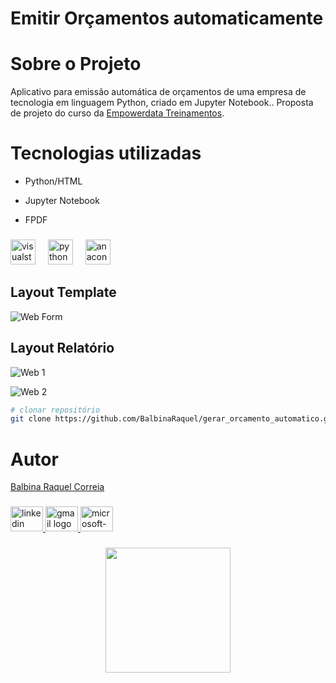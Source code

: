 # Emitir Orçamentos automaticamente



# Sobre o Projeto

Aplicativo para emissão automática de orçamentos de uma empresa de tecnologia em linguagem Python, criado em Jupyter Notebook.. 
Proposta de projeto do curso da [Empowerdata Treinamentos](https://www.empowerdata.com.br/). 


# Tecnologias utilizadas
- Python/HTML
- Jupyter Notebook
- FPDF

  ###

<div align="left">
  <img src="https://cdn.jsdelivr.net/gh/devicons/devicon/icons/visualstudio/visualstudio-plain.svg" height="40" alt="visualstudio logo"  />
  <img width="12" />
  <img src="https://cdn.jsdelivr.net/gh/devicons/devicon/icons/python/python-original.svg" height="40" alt="python logo"  />
  <img width="12" />
  <img src="https://cdn.jsdelivr.net/gh/devicons/devicon/icons/anaconda/anaconda-original.svg" height="40" alt="anaconda logo"  />
  <img width="12" />
  
</div>

## Layout  Template
![Web Form](https://github.com/BalbinaRaquel/gerar_orcamento_automatico/blob/main/template.png)

## Layout Relatório
![Web 1](https://github.com/BalbinaRaquel/gerar_orcamento_automatico/blob/main/img01.png)

![Web 2](https://github.com/BalbinaRaquel/gerar_orcamento_automatico/blob/main/img02.png)


```bash
# clonar repositório
git clone https://github.com/BalbinaRaquel/gerar_orcamento_automatico.git

```


# Autor
 
[Balbina Raquel Correia](https://github.com/BalbinaRaquel/balbinaraquelcorreia)


###

<div align="left">
  <a href="https://www.linkedin.com/in/engbalbinacorreia/" target="_blank">
    <img src="https://raw.githubusercontent.com/maurodesouza/profile-readme-generator/master/src/assets/icons/social/linkedin/default.svg" width="52" height="40" alt="linkedin logo"  />
  </a>
  <a href="eng.balbinacorreia@gmail.com" target="_blank">
    <img src="https://raw.githubusercontent.com/maurodesouza/profile-readme-generator/master/src/assets/icons/social/gmail/default.svg" width="52" height="40" alt="gmail logo"  />
  </a>
  <a href="balbina.rakell@outlook.com" target="_blank">
    <img src="https://raw.githubusercontent.com/maurodesouza/profile-readme-generator/master/src/assets/icons/social/microsoft-outlook/default.svg" width="52" height="40" alt="microsoft-outlook logo"  />
  </a>
</div>

###

<div align="center">
  <img height="200" src="https://i.imgflip.com/65efzo.gif"  />
</div>

